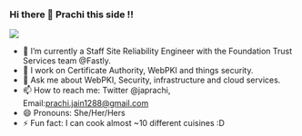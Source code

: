 ### Hi there 👋 Prachi this side !!

<img src='https://avataaars.io/?avatarStyle=Circle&topType=LongHairStraightStrand&accessoriesType=Prescription01&hairColor=Black&facialHairType=Blank&clotheType=BlazerShirt&eyeType=Side&eyebrowType=DefaultNatural&mouthType=Default&skinColor=Light'
/>

- 🔭 I’m currently a Staff Site Reliability Engineer with the Foundation Trust Services team @Fastly. 
- 👯 I work on Certificate Authority, WebPKI and things security.
- 💬 Ask me about WebPKI, Security, infrastructure and cloud services.
- 📫 How to reach me: Twitter @japrachi, Email:prachi.jain1288@gmail.com
- 😄 Pronouns: She/Her/Hers
- ⚡ Fun fact: I can cook almost ~10 different cuisines :D 
